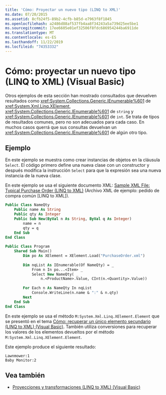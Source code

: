 ```yaml
---
title: 'Cómo: Proyectar un nuevo tipo (LINQ to XML)'
ms.date: 07/20/2015
ms.assetid: 8cfb24f5-89b2-4cfb-b85d-e7963f8f1845
ms.openlocfilehash: a2486d88af537fb4aa8f34243a5a739d25ee5be1
ms.sourcegitcommit: 17ee6605e01ef32506f8fdc686954244ba6911de
ms.translationtype: MT
ms.contentlocale: es-ES
ms.lasthandoff: 11/22/2019
ms.locfileid: "74353332"
---
```

# <a name="how-to-project-a-new-type-linq-to-xml-visual-basic"></a>Cómo: proyectar un nuevo tipo (LINQ to XML) (Visual Basic)
Otros ejemplos de esta sección han mostrado consultados que devuelven resultados como <xref:System.Collections.Generic.IEnumerable%601> de <xref:System.Xml.Linq.XElement>, <xref:System.Collections.Generic.IEnumerable%601> de `string` y <xref:System.Collections.Generic.IEnumerable%601> de `int`. Se trata de tipos de resultados comunes, pero no son adecuados para cada caso. En muchos casos querrá que sus consultas devuelvan un <xref:System.Collections.Generic.IEnumerable%601> de algún otro tipo.  
  
## <a name="example"></a>Ejemplo  
 En este ejemplo se muestra como crear instancias de objetos en la cláusula `Select`. El código primero define una nueva clase con un constructor y después modifica la instrucción `Select` para que la expresión sea una nueva instancia de la nueva clase.  
  
 En este ejemplo se usa el siguiente documento XML: [Sample XML File: Typical Purchase Order (LINQ to XML)](../../../../visual-basic/programming-guide/concepts/linq/sample-xml-file-typical-purchase-order-linq-to-xml.md) (Archivo XML de ejemplo: pedido de compra común [LINQ to XML]).  
  
```vb  
Public Class NameQty  
    Public name As String  
    Public qty As Integer  
    Public Sub New(ByVal n As String, ByVal q As Integer)  
        name = n  
        qty = q  
    End Sub  
End Class  
  
Public Class Program  
    Shared Sub Main()  
        Dim po As XElement = XElement.Load("PurchaseOrder.xml")  
  
        Dim nqList As IEnumerable(Of NameQty) = _  
            From n In po...<Item> _  
            Select New NameQty( _  
                n.<ProductName>.Value, CInt(n.<Quantity>.Value))  
  
        For Each n As NameQty In nqList  
            Console.WriteLine(n.name & ":" & n.qty)  
        Next  
    End Sub  
End Class  
```  
  
 En este ejemplo se usa el método `M:System.Xml.Linq.XElement.Element` que se presentó en el tema [Cómo: recuperar un único elemento secundario (LINQ to XML) (Visual Basic)](../../../../visual-basic/programming-guide/concepts/linq/how-to-retrieve-a-single-child-element-linq-to-xml.md). También utiliza conversiones para recuperar los valores de los elementos devueltos por el método `M:System.Xml.Linq.XElement.Element`.  
  
 Este ejemplo produce el siguiente resultado:  
  
```console  
Lawnmower:1  
Baby Monitor:2  
```  
  
## <a name="see-also"></a>Vea también

- [Proyecciones y transformaciones (LINQ to XML) (Visual Basic)](../../../../visual-basic/programming-guide/concepts/linq/projections-and-transformations-linq-to-xml.md)
